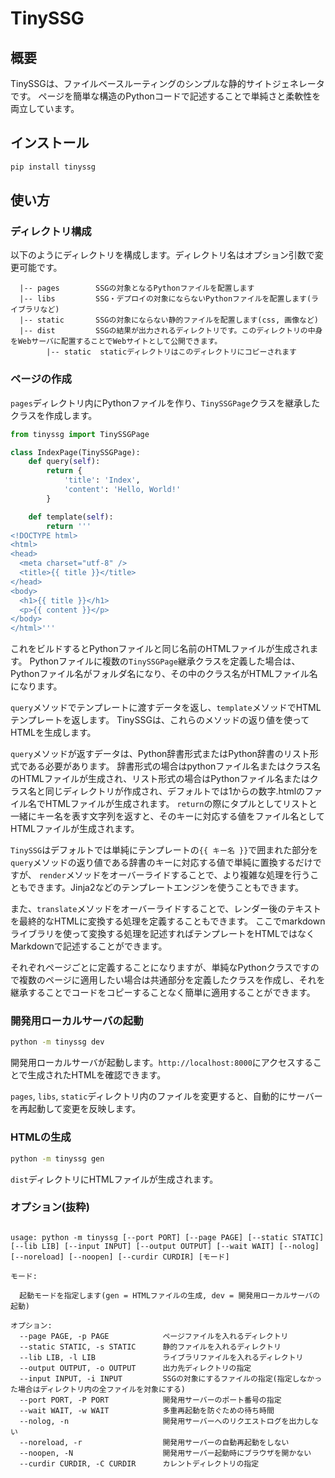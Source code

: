 # TinySSG

## 概要

TinySSGは、ファイルベースルーティングのシンプルな静的サイトジェネレータです。
ページを簡単な構造のPythonコードで記述することで単純さと柔軟性を両立しています。

## インストール

```bash
pip install tinyssg
```

## 使い方

### ディレクトリ構成

以下のようにディレクトリを構成します。ディレクトリ名はオプション引数で変更可能です。

```text
  |-- pages        SSGの対象となるPythonファイルを配置します
  |-- libs         SSG・デプロイの対象にならないPythonファイルを配置します(ライブラリなど)
  |-- static       SSGの対象にならない静的ファイルを配置します(css, 画像など)
  |-- dist         SSGの結果が出力されるディレクトリです。このディレクトリの中身をWebサーバに配置することでWebサイトとして公開できます。
        |-- static  staticディレクトリはこのディレクトリにコピーされます
```

### ページの作成

`pages`ディレクトリ内にPythonファイルを作り、`TinySSGPage`クラスを継承したクラスを作成します。

```python
from tinyssg import TinySSGPage

class IndexPage(TinySSGPage):
    def query(self):
        return {
            'title': 'Index',
            'content': 'Hello, World!'
        }

    def template(self):
        return '''
<!DOCTYPE html>
<html>
<head>
  <meta charset="utf-8" />
  <title>{{ title }}</title>
</head>
<body>
  <h1>{{ title }}</h1>
  <p>{{ content }}</p>
</body>
</html>'''
```

これをビルドするとPythonファイルと同じ名前のHTMLファイルが生成されます。
Pythonファイルに複数の`TinySSGPage`継承クラスを定義した場合は、Pythonファイル名がフォルダ名になり、その中のクラス名がHTMLファイル名になります。

`query`メソッドでテンプレートに渡すデータを返し、`template`メソッドでHTMLテンプレートを返します。
TinySSGは、これらのメソッドの返り値を使ってHTMLを生成します。

`query`メソッドが返すデータは、Python辞書形式またはPython辞書のリスト形式である必要があります。
辞書形式の場合はpythonファイル名またはクラス名のHTMLファイルが生成され、リスト形式の場合はPythonファイル名またはクラス名と同じディレクトリが作成され、デフォルトでは1からの数字.htmlのファイル名でHTMLファイルが生成されます。
`return`の際にタプルとしてリストと一緒にキー名を表す文字列を返すと、そのキーに対応する値をファイル名としてHTMLファイルが生成されます。

`TinySSG`はデフォルトでは単純にテンプレートの`{{ キー名 }}`で囲まれた部分を`query`メソッドの返り値である辞書のキーに対応する値で単純に置換するだけですが、
`render`メソッドをオーバーライドすることで、より複雑な処理を行うこともできます。Jinja2などのテンプレートエンジンを使うこともできます。

また、`translate`メソッドをオーバーライドすることで、レンダー後のテキストを最終的なHTMLに変換する処理を定義することもできます。
ここでmarkdownライブラリを使って変換する処理を記述すればテンプレートをHTMLではなくMarkdownで記述することができます。

それぞれページごとに定義することになりますが、単純なPythonクラスですので複数のページに適用したい場合は共通部分を定義したクラスを作成し、それを継承することでコードをコピーすることなく簡単に適用することができます。

### 開発用ローカルサーバの起動

```bash
python -m tinyssg dev
```

開発用ローカルサーバが起動します。`http://localhost:8000`にアクセスすることで生成されたHTMLを確認できます。

`pages`, `libs`, `static`ディレクトリ内のファイルを変更すると、自動的にサーバーを再起動して変更を反映します。

### HTMLの生成

```bash
python -m tinyssg gen
```

`dist`ディレクトリにHTMLファイルが生成されます。

### オプション(抜粋)

```text

usage: python -m tinyssg [--port PORT] [--page PAGE] [--static STATIC] [--lib LIB] [--input INPUT] [--output OUTPUT] [--wait WAIT] [--nolog] [--noreload] [--noopen] [--curdir CURDIR] [モード]

モード:

  起動モードを指定します(gen = HTMLファイルの生成, dev = 開発用ローカルサーバの起動)

オプション:
  --page PAGE, -p PAGE            ページファイルを入れるディレクトリ
  --static STATIC, -s STATIC      静的ファイルを入れるディレクトリ
  --lib LIB, -l LIB               ライブラリファイルを入れるディレクトリ
  --output OUTPUT, -o OUTPUT      出力先ディレクトリの指定
  --input INPUT, -i INPUT         SSGの対象にするファイルの指定(指定しなかった場合はディレクトリ内の全ファイルを対象にする)
  --port PORT, -P PORT            開発用サーバーのポート番号の指定
  --wait WAIT, -w WAIT            多重再起動を防ぐための待ち時間
  --nolog, -n                     開発用サーバーへのリクエストログを出力しない
  --noreload, -r                  開発用サーバーの自動再起動をしない
  --noopen, -N                    開発用サーバー起動時にブラウザを開かない
  --curdir CURDIR, -C CURDIR      カレントディレクトリの指定
```
